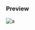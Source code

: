 ### Preview
![a](https://github.com/Eazvy/UILibs/blob/main/Notifications/Lo/Screenshot%202023-06-22%20105512.png?raw=true)
